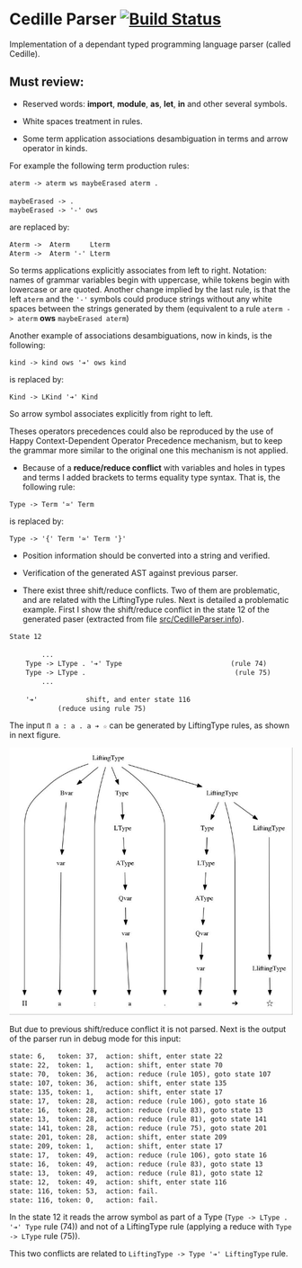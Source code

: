 # Cedille Parser [![Build Status](https://travis-ci.org/ernius/cedilleparser.svg?branch=master)](https://travis-ci.org/ernius/cedilleparser)

Implementation of a dependant typed programming language parser (called Cedille).

## Must review:

* Reserved words: **import**, **module**, **as**, **let**, **in** and other several symbols.

* White spaces treatment in rules.

* Some term application associations desambiguation in terms and arrow operator in kinds.

For example the following term production rules:

```
aterm -> aterm ws maybeErased aterm .

maybeErased -> .
maybeErased -> '-' ows 
```
are replaced by:

```
Aterm ->  Aterm     Lterm
Aterm ->  Aterm '-' Lterm
```

So terms applications explicitly associates from left to right. Notation: names of grammar variables begin with uppercase, while tokens begin with lowercase or are quoted. Another change implied by the last rule, is that the left `aterm` and the `'-'` symbols could produce strings without any white spaces between the strings generated by them (equivalent to a rule `aterm -> aterm` **ows** `maybeErased aterm`)

Another example of associations desambiguations, now in kinds, is the following:

```
kind -> kind ows '➔' ows kind
```

is replaced by:

```
Kind -> LKind '➔' Kind
```

So arrow symbol associates explicitly from right to left.

Theses operators precedences could also be reproduced by the use of Happy Context-Dependent Operator Precedence mechanism, but to keep the grammar more similar to the original one this mechanism is not applied.
   
* Because of a **reduce/reduce conflict** with variables and holes in types and terms I added brackets to terms equality type syntax. That is, the following rule:

```
Type -> Term '≃' Term
```

is replaced by:

```
Type -> '{' Term '≃' Term '}'
```
  
* Position information should be converted into a string and verified.

* Verification of the generated AST against previous parser.

* There exist three shift/reduce conflicts. Two of them are problematic, and are related with the LiftingType rules. Next is detailed a problematic example. First I show the shift/reduce conflict in the state 12 of the generated paser (extracted from file [src/CedilleParser.info](src/CedilleParser.info)).

```
State 12

        ...
	Type -> LType . '➔' Type                           (rule 74)
	Type -> LType .                                     (rule 75)
        ...
	
	'➔'            shift, and enter state 116
			(reduce using rule 75)
```

The input `Π a : a . a ➔ ☆` can be generated by LiftingType rules, as shown in next figure.

![Derivation image](doc/conflicts/derivation.jpg)

But due to previous shift/reduce conflict it is not parsed. Next is the output of the parser run in debug mode for this input:

```
state: 6,	token: 37,	action: shift, enter state 22
state: 22,	token: 1,	action: shift, enter state 70
state: 70,	token: 36,	action: reduce (rule 105), goto state 107
state: 107,	token: 36,	action: shift, enter state 135
state: 135,	token: 1,	action: shift, enter state 17
state: 17,	token: 28,	action: reduce (rule 106), goto state 16
state: 16,	token: 28,	action: reduce (rule 83), goto state 13
state: 13,	token: 28,	action: reduce (rule 81), goto state 141
state: 141,	token: 28,	action: reduce (rule 75), goto state 201
state: 201,	token: 28,	action: shift, enter state 209
state: 209,	token: 1,	action: shift, enter state 17
state: 17,	token: 49,	action: reduce (rule 106), goto state 16
state: 16,	token: 49,	action: reduce (rule 83), goto state 13
state: 13,	token: 49,	action: reduce (rule 81), goto state 12
state: 12,	token: 49,	action: shift, enter state 116
state: 116,	token: 53,	action: fail.
state: 116,	token: 0,	action: fail.
```

In the state 12 it reads the arrow symbol as part of a Type (`Type -> LType . '➔' Type` rule (74)) and not of a LiftingType rule (applying a reduce with `Type -> LType` rule (75)).

This two conflicts are related to `LiftingType -> Type '➔' LiftingType` rule.